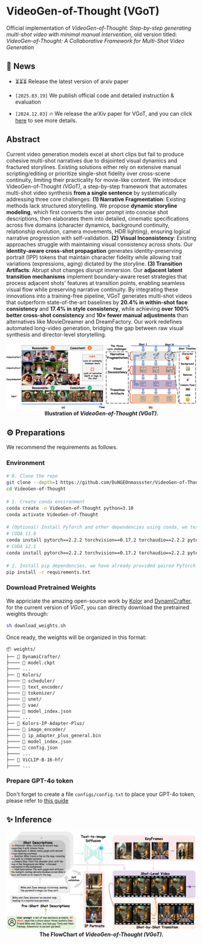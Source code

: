 # VideoGen-of-Thought (VGoT)

Official implementation of *VideoGen-of-Thought: Step-by-step generating multi-shot video with minimal manual intervention*, old version titled: *VideoGen-of-Thought: A Collaborative Framework for Multi-Shot Video Generation*

## 📣 News

* ⏳⏳⏳ Release the latest version of arxiv paper

* `[2025.03.19]`  We publish official code and detailed instruction & evaluation

* `[2024.12.03]`  🔥 We release the arXiv paper for VGoT, and you can click [here](https://arxiv.org/abs/2412.02259) to see more details.


## Abstract

Current video generation models excel at short clips but fail to produce cohesive multi-shot narratives due to disjointed visual dynamics and fractured storylines. 
Existing solutions either rely on extensive manual scripting/editing or prioritize single-shot fidelity over cross-scene continuity, limiting their practicality for movie-like content. 
We introduce VideoGen-of-Thought *(VGoT)*, a step-by-step framework that automates multi-shot video synthesis **from a single sentence** by systematically addressing three core challenges: 
**(1) Narrative Fragmentation**: Existing methods lack structured storytelling. We propose **dynamic storyline modeling**, which first converts the user prompt into concise shot descriptions, then elaborates them into detailed, cinematic specifications across five domains (character dynamics, background continuity, relationship evolution, camera movements, HDR lighting), ensuring logical narrative progression with self-validation.
**(2) Visual Inconsistency**: Existing approaches struggle with maintaining visual consistency across shots. Our **identity-aware cross-shot propagation** generates identity-preserving portrait (IPP) tokens that maintain character fidelity while allowing trait variations (expressions, aging) dictated by the storyline.
**(3) Transition Artifacts**: Abrupt shot changes disrupt immersion. Our **adjacent latent transition mechanisms** implement boundary-aware reset strategies that process adjacent shots' features at transition points, enabling seamless visual flow while preserving narrative continuity.
By integrating these innovations into a training-free pipeline, VGoT generates multi-shot videos that outperform state-of-the-art baselines by **20.4% in within-shot face consistency** and **17.4% in style consistency**, while achieving **over 100% better cross-shot consistency** and **10× fewer manual adjustments** than alternatives like MovieDreamer and DreamFactory. 
Our work redefines automated long-video generation, bridging the gap between raw visual synthesis and director-level storytelling.

<p align="center">
<img src="./assets/teaser/Illustration.png" width="800px"/>
<br>
<b>Illustration of <i>VideoGen-of-Thought (VGoT)</i>.</b>
</p>

## ⚙️ Preparations

We recommend the requirements as follows.

### Environment

```bash
# 0. Clone the repo
git clone --depth=1 https://github.com/DuNGEOnmassster/VideoGen-of-Thought.git
cd VideoGen-of-Thought

# 1. Create conda environment
conda create -n VideoGen-of-Thought python=3.10
conda activate VideoGen-of-Thought

# (Optional) Install PyTorch and other dependencies using conda, we test on cuda 11.8 and cuda 12.1
# CUDA 11.8
conda install pytorch==2.2.2 torchvision==0.17.2 torchaudio==2.2.2 pytorch-cuda=11.8 -c pytorch -c nvidia
# CUDA 12.1
conda install pytorch==2.2.2 torchvision==0.17.2 torchaudio==2.2.2 pytorch-cuda=12.1 -c pytorch -c nvidia

# 2. Install pip dependencies, we have already provided paired PyTorch and xformers in our requirements.
pip install -r requirements.txt
```

### Download Pretrained Weights

We appriciate the amazing open-source work by [Kolor](https://github.com/Kwai-Kolors/Kolors.git) and [DynamiCrafter](https://github.com/Doubiiu/DynamiCrafter.git), for the current version of *VGoT*, you can directly download the pretrained weights through:

```bash
sh download_weights.sh
```

Once ready, the weights will be organized in this format:

```
📦 weights/
├── 📂 DynamiCrafter/
├──── 📄 model.ckpt
├──── ...
├── 📂 Kolors/
├──── 📂 scheduler/
├──── 📂 text_encoder/
├──── 📂 tokenizer/
├──── 📂 unet/
├──── 📂 vae/
├──── 📄 model_index.json
├──── ...
├── 📂 Kolors-IP-Adapter-Plus/
├──── 📂 image_encoder/
├──── 📄 ip_adapter_plus_general.bin
├──── 📄 model_index.json
├──── 📄 config.json
├──── ...
├── 📂 ViCLIP-B-16-hf/
├──── ...
```

### Prepare GPT-4o token

Don't forget to create a file ``configs/config.txt`` to place your GPT-4o token, please refer to [this guide](https://github.com/DuNGEOnmassster/VideoGen-of-Thought/blob/main/configs/READMD.md)

## ✨ Inference

<p align="center">
<img src="./assets/teaser/Flowchart-v2.png" width="800px"/>
<br>
<b>The FlowChart of <i>VideoGen-of-Thought (VGoT)</i>.</b>
</p>

